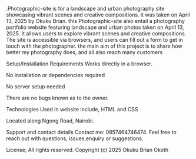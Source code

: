 .Photographic-site is for a landscape and urban photography site showcasing vibrant scenes and creative compositions. it was taken on April 13, 2025 by Okuku Brian.  this Photographic-site also entail a photography portfolio website featuring landscape and urban photos taken on April 13, 2025. It allows users to explore vibrant scenes and creative compositions. The site is accessible via browsers, and users can fill out a form to get in touch with the photographer. the main aim of this project is to share how better my photography does, and all also reach many customers

Setup/Installation Requirements Works directly in a browser.

No installation or dependencies required

No server setup needed

There are no bugs known as to the owner.

Technologies Used in website include, HTML and  CSS

Located along Ngong Road, Nairobi.

Support and contact details Contact me: 0857464746474. Feel free to reach out with questions, issues,enquiry or suggestions.

License; All rights reserved. Copyright (c) 2025 Okuku Brian Okoth
